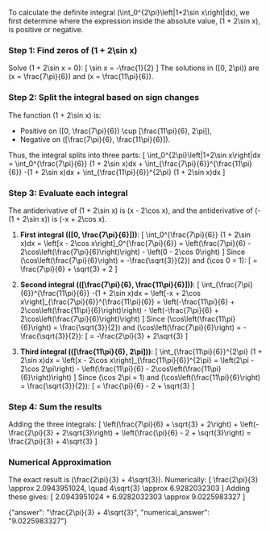 

To calculate the definite integral \(\int_0^{2\pi}\left|1+2\sin x\right|dx\), we first determine where the expression inside the absolute value, \(1 + 2\sin x\), is positive or negative. 

### Step 1: Find zeros of \(1 + 2\sin x\)
Solve \(1 + 2\sin x = 0\):
\[
\sin x = -\frac{1}{2}
\]
The solutions in \([0, 2\pi)\) are \(x = \frac{7\pi}{6}\) and \(x = \frac{11\pi}{6}\).

### Step 2: Split the integral based on sign changes
The function \(1 + 2\sin x\) is:
- Positive on \([0, \frac{7\pi}{6}) \cup [\frac{11\pi}{6}, 2\pi]\),
- Negative on \([\frac{7\pi}{6}, \frac{11\pi}{6}]\).

Thus, the integral splits into three parts:
\[
\int_0^{2\pi}\left|1+2\sin x\right|dx = \int_0^{\frac{7\pi}{6}} (1 + 2\sin x)dx + \int_{\frac{7\pi}{6}}^{\frac{11\pi}{6}} -(1 + 2\sin x)dx + \int_{\frac{11\pi}{6}}^{2\pi} (1 + 2\sin x)dx
\]

### Step 3: Evaluate each integral
The antiderivative of \(1 + 2\sin x\) is \(x - 2\cos x\), and the antiderivative of \(-(1 + 2\sin x)\) is \(-x + 2\cos x\).

1. **First integral (\([0, \frac{7\pi}{6}]\))**:
\[
\int_0^{\frac{7\pi}{6}} (1 + 2\sin x)dx = \left[x - 2\cos x\right]_0^{\frac{7\pi}{6}} = \left(\frac{7\pi}{6} - 2\cos\left(\frac{7\pi}{6}\right)\right) - \left(0 - 2\cos 0\right)
\]
Since \(\cos\left(\frac{7\pi}{6}\right) = -\frac{\sqrt{3}}{2}\) and \(\cos 0 = 1\):
\[
= \frac{7\pi}{6} + \sqrt{3} + 2
\]

2. **Second integral (\([\frac{7\pi}{6}, \frac{11\pi}{6}]\))**:
\[
\int_{\frac{7\pi}{6}}^{\frac{11\pi}{6}} -(1 + 2\sin x)dx = \left[-x + 2\cos x\right]_{\frac{7\pi}{6}}^{\frac{11\pi}{6}} = \left(-\frac{11\pi}{6} + 2\cos\left(\frac{11\pi}{6}\right)\right) - \left(-\frac{7\pi}{6} + 2\cos\left(\frac{7\pi}{6}\right)\right)
\]
Since \(\cos\left(\frac{11\pi}{6}\right) = \frac{\sqrt{3}}{2}\) and \(\cos\left(\frac{7\pi}{6}\right) = -\frac{\sqrt{3}}{2}\):
\[
= -\frac{2\pi}{3} + 2\sqrt{3}
\]

3. **Third integral (\([\frac{11\pi}{6}, 2\pi]\))**:
\[
\int_{\frac{11\pi}{6}}^{2\pi} (1 + 2\sin x)dx = \left[x - 2\cos x\right]_{\frac{11\pi}{6}}^{2\pi} = \left(2\pi - 2\cos 2\pi\right) - \left(\frac{11\pi}{6} - 2\cos\left(\frac{11\pi}{6}\right)\right)
\]
Since \(\cos 2\pi = 1\) and \(\cos\left(\frac{11\pi}{6}\right) = \frac{\sqrt{3}}{2}\):
\[
= \frac{\pi}{6} - 2 + \sqrt{3}
\]

### Step 4: Sum the results
Adding the three integrals:
\[
\left(\frac{7\pi}{6} + \sqrt{3} + 2\right) + \left(-\frac{2\pi}{3} + 2\sqrt{3}\right) + \left(\frac{\pi}{6} - 2 + \sqrt{3}\right) = \frac{2\pi}{3} + 4\sqrt{3}
\]

### Numerical Approximation
The exact result is \(\frac{2\pi}{3} + 4\sqrt{3}\). Numerically:
\[
\frac{2\pi}{3} \approx 2.0943951024, \quad 4\sqrt{3} \approx 6.9282032303
\]
Adding these gives:
\[
2.0943951024 + 6.9282032303 \approx 9.0225983327
\]

{"answer": "\\frac{2\\pi}{3} + 4\\sqrt{3}", "numerical_answer": "9.0225983327"}